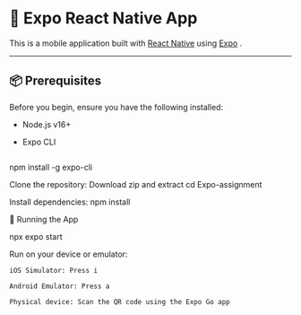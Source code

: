 # 🚀 Expo React Native App

This is a mobile application built with [React Native](https://reactnative.dev/) using [Expo](https://expo.dev/) .

---

## 📦 Prerequisites

Before you begin, ensure you have the following installed:

-  Node.js v16+ 
-  Expo CLI

   ```bash
  npm install -g expo-cli

Clone the repository:
  Download zip and extract
  cd Expo-assignment
  
Install dependencies:
  npm install


🚀 Running the App

  npx expo start


  Run on your device or emulator:
  
    iOS Simulator: Press i

    Android Emulator: Press a

    Physical device: Scan the QR code using the Expo Go app
